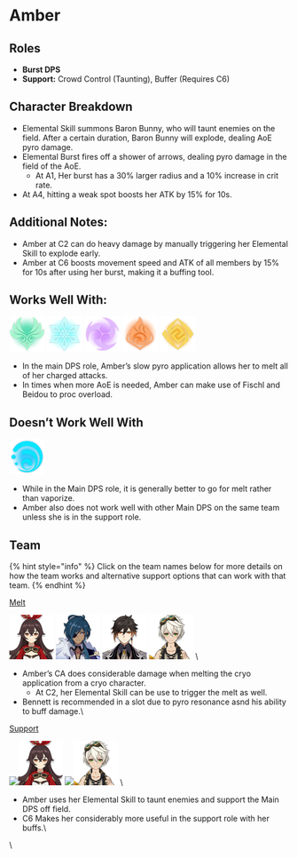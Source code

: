 # Amber

## Roles

* **Burst DPS**
* **Support:** Crowd Control (Taunting), Buffer (Requires C6)

## Character Breakdown

* Elemental Skill summons Baron Bunny, who will taunt enemies on the field. After a certain duration, Baron Bunny will explode, dealing AoE pyro damage.
* Elemental Burst fires off a shower of arrows, dealing pyro damage in the field of the AoE.
  * At A1, Her burst has a 30% larger radius and a 10% increase in crit rate.
* At A4, hitting a weak spot boosts her ATK by 15% for 10s.

## Additional Notes:

* Amber at C2 can do heavy damage by manually triggering her Elemental Skill to explode early.
* Amber at C6 boosts movement speed and ATK of all members by 15% for 10s after using her burst, making it a buffing tool.

## Works Well With:

![](../../.gitbook/assets/Element_Anemo.webp) ![](../../.gitbook/assets/Element_Cryo.webp) ![](../../.gitbook/assets/Element_Electro.webp) ![](../../.gitbook/assets/Element_Pyro.webp) ![](../../.gitbook/assets/Element_Geo.webp)

* In the main DPS role, Amber’s slow pyro application allows her to melt all of her charged attacks.
* In times when more AoE is needed, Amber can make use of Fischl and Beidou to proc overload.

## Doesn’t Work Well With

![](../../.gitbook/assets/Element_Hydro.webp)

* While in the Main DPS role, it is generally better to go for melt rather than vaporize.
* Amber also does not work well with other Main DPS on the same team unless she is in the support role.

## Team

{% hint style="info" %}
Click on the team names below for more details on how the team works and alternative support options that can work with that team.
{% endhint %}

[Melt](../../teams/melt.md)

![](../../.gitbook/assets/ui_avataricon_amber.png) ![](../../.gitbook/assets/UI_AvatarIcon_Kaeya.png) ![](../../.gitbook/assets/UI_AvatarIcon_Zhongli.png) ![](../../.gitbook/assets/UI_AvatarIcon_Bennett.png) \\

* Amber’s CA does considerable damage when melting the cryo application from a cryo character.
  * At C2, her Elemental Skill can be use to trigger the melt as well.
* Bennett is recommended in a slot due to pyro resonance asnd his ability to buff damage.\\

[Support](../../roles/support/)

![](../../.gitbook/assets/image%20\(1\).png)![](../../.gitbook/assets/ui_avataricon_amber.png) ![](../../.gitbook/assets/image%20\(2\)%20\(1\).png)![](../../.gitbook/assets/UI_AvatarIcon_Bennett.png) \\

* Amber uses her Elemental Skill to taunt enemies and support the Main DPS off field.
* C6 Makes her considerably more useful in the support role with her buffs.\\

\\
